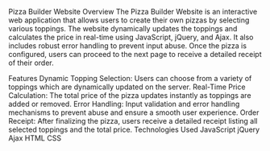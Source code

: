 Pizza Builder Website
Overview
The Pizza Builder Website is an interactive web application that allows users to create their own pizzas by selecting various toppings. The website dynamically updates the toppings and calculates the price in real-time using JavaScript, jQuery, and Ajax. It also includes robust error handling to prevent input abuse. Once the pizza is configured, users can proceed to the next page to receive a detailed receipt of their order.

Features
Dynamic Topping Selection: Users can choose from a variety of toppings which are dynamically updated on the server.
Real-Time Price Calculation: The total price of the pizza updates instantly as toppings are added or removed.
Error Handling: Input validation and error handling mechanisms to prevent abuse and ensure a smooth user experience.
Order Receipt: After finalizing the pizza, users receive a detailed receipt listing all selected toppings and the total price.
Technologies Used
JavaScript
jQuery
Ajax
HTML
CSS
